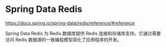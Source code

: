 # Spring Data Redis

https://docs.spring.io/spring-data/redis/reference/#reference

Spring Data Redis 为 Redis 数据库提供 Redis 连接和存储库支持。它通过需要访问 Redis 数据源的一致编程模型简化了应用程序的开发。

